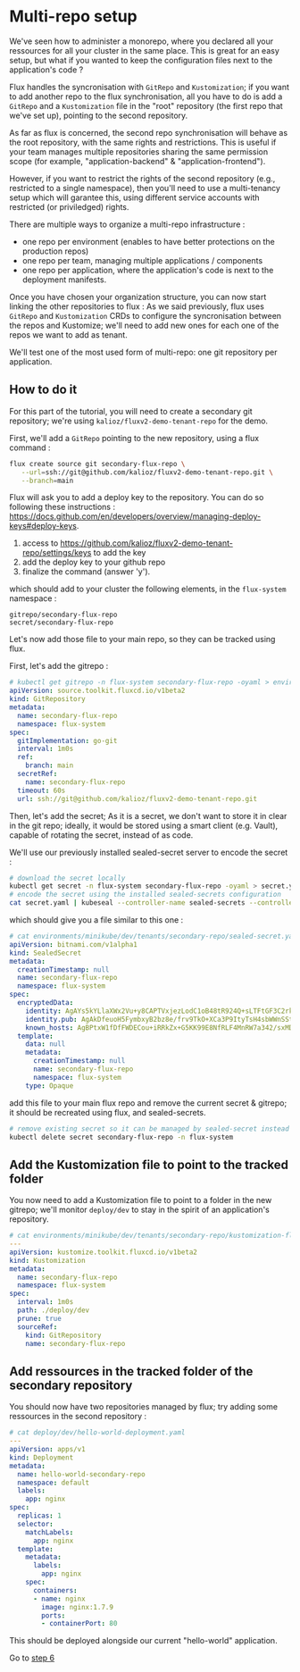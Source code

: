 # Multi-repo setup

We've seen how to administer a monorepo, where you declared all your ressources for all your cluster in the same place.
This is great for an easy setup, but what if you wanted to keep the configuration files next to the application's code ?

Flux handles the syncronisation with `GitRepo` and `Kustomization`; if you want to add another repo to the flux synchronisation, all you have to do is add a `GitRepo` and a `Kustomization` file in the "root" repository (the first repo that we've set up), pointing to the second repository.

As far as flux is concerned, the second repo synchronisation will behave as the root repository, with the same rights and restrictions. This is useful if your team manages multiple repositories sharing the same permission scope (for example, "application-backend" & "application-frontend").

However, if you want to restrict the rights of the second repository (e.g., restricted to a single namespace), then you'll need to use a multi-tenancy setup which will garantee this, using different service accounts with restricted (or priviledged) rights.

There are multiple ways to organize a multi-repo infrastructure :
- one repo per environment (enables to have better protections on the production repos)
- one repo per team, managing multiple applications / components
- one repo per application, where the application's code is next to the deployment manifests.

Once you have chosen your organization structure, you can now start linking the other repositories to flux :
As we said previously, flux uses `GitRepo` and `Kustomization` CRDs to configure the syncronisation between the repos and Kustomize; we'll need to add new ones for each one of the repos we want to add as tenant.


We'll test one of the most used form of multi-repo: one git repository per application.

## How to do it

For this part of the tutorial, you will need to create a secondary git repository; we're using `kalioz/fluxv2-demo-tenant-repo` for the demo.

First, we'll add a `GitRepo` pointing to the new repository, using a flux command :
```bash
flux create source git secondary-flux-repo \
   --url=ssh://git@github.com/kalioz/fluxv2-demo-tenant-repo.git \
   --branch=main
```

Flux will ask you to add a deploy key to the repository. You can do so following these instructions : https://docs.github.com/en/developers/overview/managing-deploy-keys#deploy-keys.

1) access to https://github.com/kalioz/fluxv2-demo-tenant-repo/settings/keys to add the key
2) add the deploy key to your github repo
3) finalize the command (answer 'y').

which should add to your cluster the following elements, in the `flux-system` namespace :
```
gitrepo/secondary-flux-repo
secret/secondary-flux-repo
```

Let's now add those file to your main repo, so they can be tracked using flux.

First, let's add the gitrepo :
```yaml
# kubectl get gitrepo -n flux-system secondary-flux-repo -oyaml > environments/minikube/dev/tenants/secondary-repo/gitrepo.yaml
apiVersion: source.toolkit.fluxcd.io/v1beta2
kind: GitRepository
metadata:
  name: secondary-flux-repo
  namespace: flux-system
spec:
  gitImplementation: go-git
  interval: 1m0s
  ref:
    branch: main
  secretRef:
    name: secondary-flux-repo
  timeout: 60s
  url: ssh://git@github.com/kalioz/fluxv2-demo-tenant-repo.git
```

Then, let's add the secret;
As it is a secret, we don't want to store it in clear in the git repo; ideally, it would be stored using a smart client (e.g. Vault), capable of rotating the secret, instead of as code.

We'll use our previously installed sealed-secret server to encode the secret :
```bash
# download the secret locally
kubectl get secret -n flux-system secondary-flux-repo -oyaml > secret.yaml
# encode the secret using the installed sealed-secrets configuration
cat secret.yaml | kubeseal --controller-name sealed-secrets --controller-namespace sealed-secrets -oyaml > environments/minikube/dev/tenants/secondary-repo/sealed-secret.yaml
```

which should give you a file similar to this one :
```yaml
# cat environments/minikube/dev/tenants/secondary-repo/sealed-secret.yaml
apiVersion: bitnami.com/v1alpha1
kind: SealedSecret
metadata:
  creationTimestamp: null
  name: secondary-flux-repo
  namespace: flux-system
spec:
  encryptedData:
    identity: AgAYs5kYLlaXWx2Vu+y8CAPTVxjezLodC1oB48tR924Q+sLTFtGF3C2rkCt7xK5qLwEqtdG26UkvXpyu5+YggbU1sYHGWcb52H[...]
    identity.pub: AgAkDfeuoH5FymbxyB2bz8e/frv9TkO+XCa3P9ItyTsH4sbWWnSStCgRJUTMns3nWOm+gB8gg482GXQvQwmKjK9edCnEGU[...]
    known_hosts: AgBPtxW1fDfFWDECou+iRRkZx+G5KK99E8NfRLF4MnRW7a342/sxMDXqYH99xDSG9cU5HmTtfqD0gf1Ei+rfEhavSxMtAHB[...]
  template:
    data: null
    metadata:
      creationTimestamp: null
      name: secondary-flux-repo
      namespace: flux-system
    type: Opaque
```

add this file to your main flux repo and remove the current secret & gitrepo; it should be recreated using flux, and sealed-secrets.

```bash
# remove existing secret so it can be managed by sealed-secret instead - usually you wouldn't have your secret already present on the cluster.
kubectl delete secret secondary-flux-repo -n flux-system
```

## Add the Kustomization file to point to the tracked folder


You now need to add a Kustomization file to point to a folder in the new gitrepo; we'll monitor `deploy/dev` to stay in the spirit of an application's repository.

```yaml
# cat environments/minikube/dev/tenants/secondary-repo/kustomization-flux.yaml
---
apiVersion: kustomize.toolkit.fluxcd.io/v1beta2
kind: Kustomization
metadata:
  name: secondary-flux-repo
  namespace: flux-system
spec:
  interval: 1m0s
  path: ./deploy/dev
  prune: true
  sourceRef:
    kind: GitRepository
    name: secondary-flux-repo
```

## Add ressources in the tracked folder of the secondary repository

You should now have two repositories managed by flux; try adding some ressources in the second repository :
```yaml
# cat deploy/dev/hello-world-deployment.yaml
---
apiVersion: apps/v1
kind: Deployment
metadata:
  name: hello-world-secondary-repo
  namespace: default
  labels:
    app: nginx
spec:
  replicas: 1
  selector:
    matchLabels:
      app: nginx
  template:
    metadata:
      labels:
        app: nginx
    spec:
      containers:
      - name: nginx
        image: nginx:1.7.9
        ports:
        - containerPort: 80
```

This should be deployed alongside our current "hello-world" application.


Go to [step 6](./06.multi-tenancy.md)
